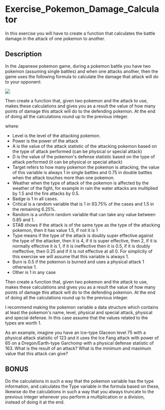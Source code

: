 # Exercise_Pokemon_Damage_Calculator
In this exercise you will have to create a function that calculates the battle damage in the attack of one pokemon to another. 
## Description
In the Japanese pokemon game, during a pokemon battle you have two pokemon (assuming single battles) and when one attacks another, then the game uses the following formula to calculate the damage that attack will do to your opponent:

<img src="https://wikimedia.org/api/rest_v1/media/math/render/svg/b8c51fed93bb9a80ae8febc13700a40b8a5da402">

Then create a function that, given two pokemon and the attack to use, makes these calculations and gives you as a result the value of how many points of damage this attack will do to the defending pokemon. At the end of doing all the calculations round up to the previous integer.

where:
- Level is the level of the attacking pokemon.
- Power is the power of the attack
- A is the value of the attack statistic of the attacking pokemon based on the type of attack performed (can be physical or special attack)
- D is the value of the pokemon's defense statistic based on the type of attack performed (it can be physical or special attack)
- Target refers to how many pokemon the pokemon is attacking, the value of this variable is always 1 in single battles and 0.75 in double battles when the attack touches more than one pokemon.
- Weather when the type of attack of the pokemon is affected by the weather of the fight, for example in rain the water attacks are multiplied by 1.5 and the fire attacks by 0.5.
- Badge is 1 in all cases.
- Critical is a random variable that is 1 in 93.75% of the cases and 1.5 in the remaining 6.25%.
- Random is a uniform random variable that can take any value between 0.85 and 1.
- STAB shows if the attack is of the same type as the type of the attacking pokemon, then it has value 1.5, if not it is 1
- Type means if the type of the attack is doubly super effective against the type of the attacker, then it is 4, if it is super effective, then 2, if it is normally effective it is 1, if it is ineffective then it is 0.5, if it is doubly ineffective, then 0.25 and if it is not effective at all 0. For simplicity of this exercise we will assume that this variable is always 1.
- Burn is 0.5 if the pokemon is burned and uses a physical attack 1 otherwise 1.
- Other is 1 in any case

Then create a function that, given two pokemon and the attack to use, makes these calculations and gives you as a result the value of how many points of damage this attack will do to the defending pokemon. At the end of doing all the calculations round up to the previous integer. 

I recommend making the pokemon variable a data structure which contains at least the pokemon's name, level, physical and special attack, physical and special defense. In this case assume that the values related to the types are worth 1.

As an example, imagine you have an Ice-type Glaceon level 75 with a physical attack statistic of 123 and it uses the Ice Fang attack with power of 65 on a Dregon/Earth-type Garchomp with a physical defense statistic of 163. What is the result of an attack? What is the minimum and maximum value that this attack can give?

## BONUS
Do the calculations in such a way that the pokemon variable has the type information, and calculates the Type variable in the formula based on these, likewise do the calculations in such a way that you always truncate to the previous integer whenever you perform a multiplication or a division, instead of doing it at the end.

